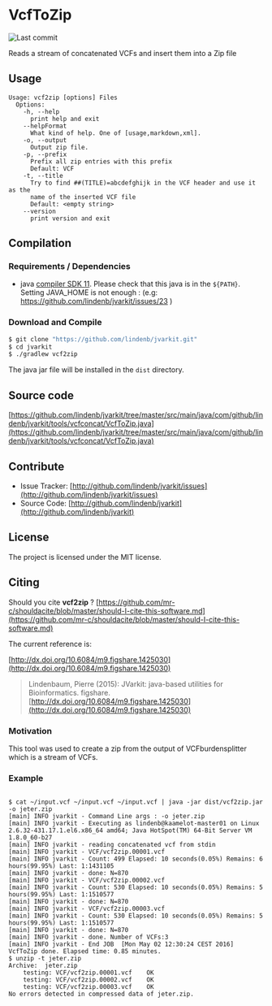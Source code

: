 # VcfToZip

![Last commit](https://img.shields.io/github/last-commit/lindenb/jvarkit.png)

Reads a stream of concatenated VCFs and insert them into a Zip file


## Usage

```
Usage: vcf2zip [options] Files
  Options:
    -h, --help
      print help and exit
    --helpFormat
      What kind of help. One of [usage,markdown,xml].
    -o, --output
      Output zip file.
    -p, --prefix
      Prefix all zip entries with this prefix
      Default: VCF
    -t, --title
      Try to find ##(TITLE)=abcdefghijk in the VCF header and use it as the 
      name of the inserted VCF file
      Default: <empty string>
    --version
      print version and exit

```

## Compilation

### Requirements / Dependencies

* java [compiler SDK 11](https://jdk.java.net/11/). Please check that this java is in the `${PATH}`. Setting JAVA_HOME is not enough : (e.g: https://github.com/lindenb/jvarkit/issues/23 )


### Download and Compile

```bash
$ git clone "https://github.com/lindenb/jvarkit.git"
$ cd jvarkit
$ ./gradlew vcf2zip
```

The java jar file will be installed in the `dist` directory.

## Source code 

[https://github.com/lindenb/jvarkit/tree/master/src/main/java/com/github/lindenb/jvarkit/tools/vcfconcat/VcfToZip.java](https://github.com/lindenb/jvarkit/tree/master/src/main/java/com/github/lindenb/jvarkit/tools/vcfconcat/VcfToZip.java)


## Contribute

- Issue Tracker: [http://github.com/lindenb/jvarkit/issues](http://github.com/lindenb/jvarkit/issues)
- Source Code: [http://github.com/lindenb/jvarkit](http://github.com/lindenb/jvarkit)

## License

The project is licensed under the MIT license.

## Citing

Should you cite **vcf2zip** ? [https://github.com/mr-c/shouldacite/blob/master/should-I-cite-this-software.md](https://github.com/mr-c/shouldacite/blob/master/should-I-cite-this-software.md)

The current reference is:

[http://dx.doi.org/10.6084/m9.figshare.1425030](http://dx.doi.org/10.6084/m9.figshare.1425030)

> Lindenbaum, Pierre (2015): JVarkit: java-based utilities for Bioinformatics. figshare.
> [http://dx.doi.org/10.6084/m9.figshare.1425030](http://dx.doi.org/10.6084/m9.figshare.1425030)





### Motivation

This tool was used to create a zip from the output of VCFburdensplitter which is a stream of VCFs.



### Example



```

$ cat ~/input.vcf ~/input.vcf ~/input.vcf | java -jar dist/vcf2zip.jar -o jeter.zip
[main] INFO jvarkit - Command Line args : -o jeter.zip
[main] INFO jvarkit - Executing as lindenb@kaamelot-master01 on Linux 2.6.32-431.17.1.el6.x86_64 amd64; Java HotSpot(TM) 64-Bit Server VM 1.8.0_60-b27
[main] INFO jvarkit - reading concatenated vcf from stdin
[main] INFO jvarkit - VCF/vcf2zip.00001.vcf
[main] INFO jvarkit - Count: 499 Elapsed: 10 seconds(0.05%) Remains: 6 hours(99.95%) Last: 1:1431105
[main] INFO jvarkit - done: N=870
[main] INFO jvarkit - VCF/vcf2zip.00002.vcf
[main] INFO jvarkit - Count: 530 Elapsed: 10 seconds(0.05%) Remains: 5 hours(99.95%) Last: 1:1510577
[main] INFO jvarkit - done: N=870
[main] INFO jvarkit - VCF/vcf2zip.00003.vcf
[main] INFO jvarkit - Count: 530 Elapsed: 10 seconds(0.05%) Remains: 5 hours(99.95%) Last: 1:1510577
[main] INFO jvarkit - done: N=870
[main] INFO jvarkit - done. Number of VCFs:3
[main] INFO jvarkit - End JOB  [Mon May 02 12:30:24 CEST 2016] VcfToZip done. Elapsed time: 0.85 minutes.
$ unzip -t jeter.zip 
Archive:  jeter.zip
    testing: VCF/vcf2zip.00001.vcf    OK
    testing: VCF/vcf2zip.00002.vcf    OK
    testing: VCF/vcf2zip.00003.vcf    OK
No errors detected in compressed data of jeter.zip.

```






